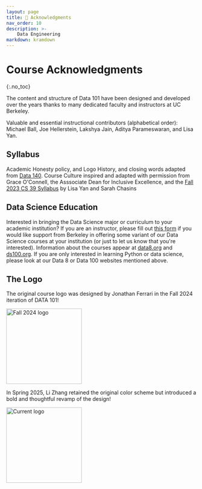 ```yaml
---
layout: page
title: 🤝 Acknowledgments
nav_order: 10
description: >-
    Data Engineering
markdown: kramdown
---
```


# Course Acknowledgments

{:.no_toc}

The content and structure of Data 101 have been designed and developed over the years thanks to many dedicated faculty and instructors at UC Berkeley.

Valuable and essential instructional contributors (alphabetical order):
Michael Ball,
Joe Hellerstein,
Lakshya Jain,
Aditya Parameswaran,
and
Lisa Yan.

## Syllabus

Academic Honesty policy, and Logo History, and closing words adapted from [Data 140](https://prob140.org). Course Culture inspired and adapted with permission from Grace O'Connell, the Asssociate Dean for Inclusive Excellence, and the [Fall 2023 CS 39 Syllabus](https://schasins.com/cs39-technology-society-power/) by Lisa Yan and Sarah Chasins

## Data Science Education

Interested in bringing the Data Science major or curriculum to your academic institution?  If you are an instructor, please fill out [this form](https://docs.google.com/forms/d/e/1FAIpQLSfw6iN-V58Urvg7RRfbjNQceisLULBizg0qku1_2qV8cvOtvA/viewform) if you would like support from Berkeley in offering some variant of our Data Science courses at your institution (or just to let us know that you're interested). Information about the courses appear at [data8.org](http://data8.org) and [ds100.org](http://ds100.org). If you are only interested in learning Python or data science, please look at our Data 8 or Data 100 websites mentioned above.

## The Logo

The original course logo was designed by Jonathan Ferrari in the Fall 2024 iteration of DATA 101!

<img src="../data-101-logo-old.png" alt="Fall 2024 logo" width="200"/>

In Spring 2025, Li Zhang retained the original color scheme but introduced a bold and thoughtful revamp of the design!

<img src="../data-101-logo.png" alt="Current logo" width="200"/>